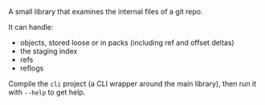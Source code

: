 A small library that examines the internal files of a git repo.

It can handle:
- objects, stored loose or in packs (including ref and offset deltas)
- the staging index
- refs
- reflogs

Compile the `cli` project (a CLI wrapper around the main library), then run it with `--help` to get help.
